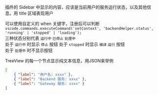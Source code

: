 插件的 Sidebar 中显示的内容，应该是当前用户的服务运行状态，以及其他信息。用 title 区域表现用户

可以使用自定义的 when 关键字，注册后可以判断
`vscode.commands.executeCommand('setContext', 'backendHelper.status', 'running' | 'stopped' | 'loading');`  
三种状态分别代表 `运行中` `已停止` `处理中`  
处于 `运行中` 时显示 `停止` 按钮
处于 `stopped` 时显示 `编译` `运行` 按钮  
处于 `处理中` 时不显示按钮

TreeView 的每一个节点显示纯文本信息，用JSON来举例  
```json
[
    { "label": "用户名: xxxx" },
    { "label": "Backend 服务: xxxx" },
    { "label": "Gateway 服务: xxxx" }
]
```


